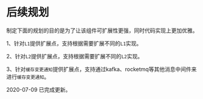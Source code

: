 # 后续规划
制定下面的规划的目的是为了让该组件可扩展性更强，同时代码实现上更加优雅。

1、针对`L1`提供扩展点，支持根据需要扩展不同的`L1`实现。

2、针对`L2`提供扩展点，支持根据需要扩展不同的`L2`实现。

3、针对`缓存变更通知`提供扩展点，支持通过kafka、rocketmq等其他消息中间件来进行`缓存变更通知`。


2020-07-09 已完成更新。